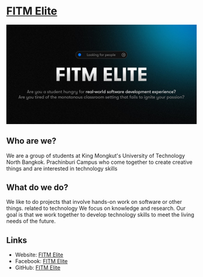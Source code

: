 # [FITM Elite](https://elite.fitm.kmutnb.ac.th)

[![cover](https://github.com/fitm-elite/.github/raw/main/profile/cover.jpg)](https://elite.fitm.kmutnb.ac.th)

## Who are we?
We are a group of students at King Mongkut's University of Technology North Bangkok. Prachinburi Campus who come together to create creative things and are interested in technology skills

## What do we do?
We like to do projects that involve hands-on work on software or other things. related to technology We focus on knowledge and research. Our goal is that we work together to develop technology skills to meet the living needs of the future.

## Links
- Website: [FITM Elite](https://elite.fitm.kmutnb.ac.th)
- Facebook: [FITM Elite](https://facebook.com/fitm-elite)
- GitHub: [FITM Elite](https://github.com/fitm-elite)